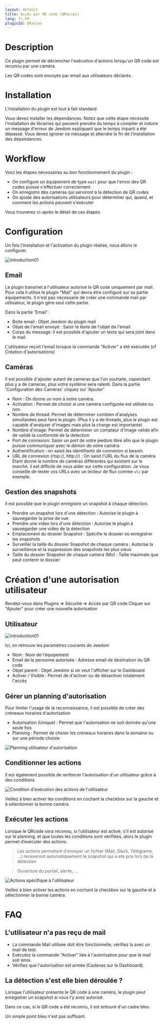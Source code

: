 ```yaml
---
layout: default
title: Accès par QR code (QRacces)
lang: fr_FR
pluginId: QRacces
---
```


# Description

Ce plugin permet de déclencher l'exécution d'actions lorsqu'un QR code est reconnu par une caméra.

Les QR codes sont envoyés par email aux utilisateurs déclarés.

# Installation

L'installation du plugin est tout à fait standard. 

Vous devez installer les dépendances. Notez que cette étape nécessite l'installation de librairies qui peuvent prendre du temps à compiler et induire un message d'erreur de Jeedom expliquant que le temps imparti a été dépassé. Vous devez ignorer ce message et attendre la fin de l'installation des dépendances.

# Workflow

Voici les étapes nécessaires au bon fonctionnement du plugin :

* On configure un équipement de type `mail` pour que l'envoi des QR codes puisse s'effectuer correctement
* On enregistre des caméras qui serviront à la détection de QR codes
* On ajoute des autorisations utilisateurs pour déterminer qui, quand, et comment les actions peuvent s'exécuter

Vous trouverez ci-après le détail de ces étapes

# Configuration

Un fois l'installation et l'activation du plugin réalisé, nous allons le configurer.

![introduction01](../images/Configuration.JPG)

## Email

Le plugin transmet à l'utilisateur autorisé le QR code uniquement par mail.
Pour cela il utilise le plugin "Mail" qui devra être configuré sur sa partie équipements.
Il n'est pas nécessaire de créer une commande mail par utilisateur, le plugin gère seul cette partie.

Dans la partie 'Email':
* Boite email : Objet Jeedom du plugin mail
* Objet de l'email envoyé : Saisir le texte de l'objet de l'email
* Corps du message: Il est possible d'ajouter un texte qui sera joint dans le mail

L'utilisateur reçoit l'email lorsque la commande "Activer" a été exécutée (cf Création d'autorisations)


## Caméras

Il est possible d'ajouter autant de cameras que l'on souhaite, cependant plus y a de cameras, plus votre système sera ralenti.
Dans la partie 'Configuration des Caméras' cliquez sur 'Ajouter'

* Nom : On donne un nom à notre caméra.
* Activation : Permet de choisir si une caméra configurée est utilisée ou non.
* Nombre de thread: Permet de déterminer combien d'analyses simultanées peut faire le plugin. (Plus il y a de threads, plus le plugin est capable d'analyser d'images mais plus la charge est importante)
* Nombre d'image: Permet de déterminer un compteur d'image valide afin de validé la conformité de la detection
* Port de connexion: Saisir un port de votre jeedom libre afin que le plugin puisse communiquer avec le démon de votre caméra
* Authentification : on saisit les identifiants de connexion si besoin.
* URL de connexion (rtsp://, http://) : On saisit l'URL du flux de la caméra. Etant donné le nombre de caméras différentes qui existent sur le marché, il est difficile de vous aider sur cette configuration. Je vous conseille de tester vos URLs avec un lecteur de flux comme `vlc` par exemple.

## Gestion des snapshots

Il est possible que le plugin enregistre un snapshot à chaque détection.
* Prendre un snapshot lors d'une détection : Autorise le plugin à sauvegarder la prise de vue
* Prendre une video lors d'une détection : Autorise le plugin à sauvegarder une video de la detection
* Emplacement du dossier Snapshot : Spécifie le dossier où enregistrer les snapshots
* Surveiller la taille du dossier Snapshot de chaque caméra : Autorise la surveillance et la suppression des snapshots les plus vieux
* Taille du dossier Snapshot de chaque camera (Mo) : Taille maximale que peut contenir le dossier

# Création d'une autorisation utilisateur

Rendez-vous dans Plugins => Sécurité => Accès par QR code
Cliquer sur "Ajouter" pour créer une nouvelle autorisation

## Utilisateur

![introduction01](../images/Utilisateur.JPG)

Ici, on retrouve les paramètres courants de Jeedom
* Nom : Nom de l'équipement
* Email de la personne autorisée : Adresse email de destination du QR code
* Objet parent : Objet Jeedom si on veut l'afficher sur le Dashboard
* Activer / Visible : Permet de d'activer ou de désactiver totalement l'accès

## Gérer un planning d'autorisation

Pour limiter l'usage de la reconnaissance, il est possible de créer des créneaux horaires d'autorisation

* Autorisation (Unique) : Permet que l'autorisation ne soit donnée qu'une seule fois
* Planning : Permet de choisir les créneaux horaires dans la semaine ou sur une période choisie

![Planning utilisateur d'autorisation](../images/QRacces_screenshot_Planning.png)

## Conditionner les actions

Il est également possible de renforcer l'autorisation d'un utilisateur grâce à des conditions

![Condition d'exécution des actions de l'utilisateur](../images/ConfigurationConditions.png)

Veillez à bien activer les conditions en cochant la checkbox sur la gauche et à sélectionner la bonne caméra.

## Exécuter les actions

Lorsque le QRcode sera reconnu, si l’utilisateur est activé, s'il est autorisé sur le planning, et que toutes les conditions sont vérifiées, alors le plugin permet d’exécuter des actions.

> Les actions permetant d'envoyer un fichier (Mail, Slack, Télégrame, ...) receveront automatiquement le snapshot qui a ete pris lors de la détéction

> Ouverture du portail, alerte, ...

![Actions spécifique à l'utilisateur](../images/ConfigurationActions.png)

Veillez à bien activer les actions en cochant la checkbox sur la gauche et à sélectionner la bonne caméra.

# FAQ

## L'utilisateur n'a pas reçu de mail

* La commande Mail utilisée doit être fonctionnelle, vérifiez la avec un mail de test.
* Exécutez la commande "Activer" liée à l'autorisation pour que le mail soit émis.
* Vérifiez que l'autorisation est armée (Cadenas sur le Dashboard).

## La détection s'est elle bien déroulée ?

Lorsque l'utilisateur présente le QR code à une caméra, le plugin peut enregistrer un snapshot si vous l'y avez autorisé.

Dans ce cas, si le QR code a été reconnu, il est entouré d'un cadre bleu. 

Un simple point bleu n'est pas suffisant.



